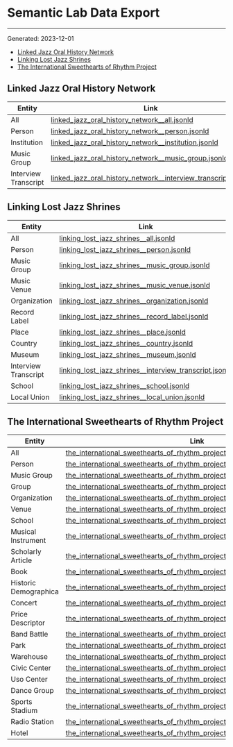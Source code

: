 


# Semantic Lab Data Export
---
Generated: 2023-12-01

- [Linked Jazz Oral History Network](#linked-jazz-oral-history-network)
- [Linking Lost Jazz Shrines](#linking-lost-jazz-shrines)
- [The International Sweethearts of Rhythm Project](#the-international-sweethearts-of-rhythm-project)



## Linked Jazz Oral History Network

| Entity | Link                       | Count |
|--------|----------------------------|-------|
| All    | [linked_jazz_oral_history_network__all.jsonld](../data/linked_jazz_oral_history_network__all.jsonld) | 2040  |
| Person    | [linked_jazz_oral_history_network__person.jsonld](../data/linked_jazz_oral_history_network__person.jsonld) | 1979  |
| Institution    | [linked_jazz_oral_history_network__institution.jsonld](../data/linked_jazz_oral_history_network__institution.jsonld) | 5  |
| Music Group    | [linked_jazz_oral_history_network__music_group.jsonld](../data/linked_jazz_oral_history_network__music_group.jsonld) | 2  |
| Interview Transcript    | [linked_jazz_oral_history_network__interview_transcript.jsonld](../data/linked_jazz_oral_history_network__interview_transcript.jsonld) | 54  |
## Linking Lost Jazz Shrines

| Entity | Link                       | Count |
|--------|----------------------------|-------|
| All    | [linking_lost_jazz_shrines__all.jsonld](../data/linking_lost_jazz_shrines__all.jsonld) | 994  |
| Person    | [linking_lost_jazz_shrines__person.jsonld](../data/linking_lost_jazz_shrines__person.jsonld) | 615  |
| Music Group    | [linking_lost_jazz_shrines__music_group.jsonld](../data/linking_lost_jazz_shrines__music_group.jsonld) | 53  |
| Music Venue    | [linking_lost_jazz_shrines__music_venue.jsonld](../data/linking_lost_jazz_shrines__music_venue.jsonld) | 174  |
| Organization    | [linking_lost_jazz_shrines__organization.jsonld](../data/linking_lost_jazz_shrines__organization.jsonld) | 94  |
| Record Label    | [linking_lost_jazz_shrines__record_label.jsonld](../data/linking_lost_jazz_shrines__record_label.jsonld) | 10  |
| Place    | [linking_lost_jazz_shrines__place.jsonld](../data/linking_lost_jazz_shrines__place.jsonld) | 1  |
| Country    | [linking_lost_jazz_shrines__country.jsonld](../data/linking_lost_jazz_shrines__country.jsonld) | 1  |
| Museum    | [linking_lost_jazz_shrines__museum.jsonld](../data/linking_lost_jazz_shrines__museum.jsonld) | 1  |
| Interview Transcript    | [linking_lost_jazz_shrines__interview_transcript.jsonld](../data/linking_lost_jazz_shrines__interview_transcript.jsonld) | 29  |
| School    | [linking_lost_jazz_shrines__school.jsonld](../data/linking_lost_jazz_shrines__school.jsonld) | 15  |
| Local Union    | [linking_lost_jazz_shrines__local_union.jsonld](../data/linking_lost_jazz_shrines__local_union.jsonld) | 1  |
## The International Sweethearts of Rhythm Project

| Entity | Link                       | Count |
|--------|----------------------------|-------|
| All    | [the_international_sweethearts_of_rhythm_project__all.jsonld](../data/the_international_sweethearts_of_rhythm_project__all.jsonld) | 341  |
| Person    | [the_international_sweethearts_of_rhythm_project__person.jsonld](../data/the_international_sweethearts_of_rhythm_project__person.jsonld) | 103  |
| Music Group    | [the_international_sweethearts_of_rhythm_project__music_group.jsonld](../data/the_international_sweethearts_of_rhythm_project__music_group.jsonld) | 16  |
| Group    | [the_international_sweethearts_of_rhythm_project__group.jsonld](../data/the_international_sweethearts_of_rhythm_project__group.jsonld) | 1  |
| Organization    | [the_international_sweethearts_of_rhythm_project__organization.jsonld](../data/the_international_sweethearts_of_rhythm_project__organization.jsonld) | 1  |
| Venue    | [the_international_sweethearts_of_rhythm_project__venue.jsonld](../data/the_international_sweethearts_of_rhythm_project__venue.jsonld) | 58  |
| School    | [the_international_sweethearts_of_rhythm_project__school.jsonld](../data/the_international_sweethearts_of_rhythm_project__school.jsonld) | 1  |
| Musical Instrument    | [the_international_sweethearts_of_rhythm_project__musical_instrument.jsonld](../data/the_international_sweethearts_of_rhythm_project__musical_instrument.jsonld) | 1  |
| Scholarly Article    | [the_international_sweethearts_of_rhythm_project__scholarly_article.jsonld](../data/the_international_sweethearts_of_rhythm_project__scholarly_article.jsonld) | 1  |
| Book    | [the_international_sweethearts_of_rhythm_project__book.jsonld](../data/the_international_sweethearts_of_rhythm_project__book.jsonld) | 2  |
| Historic Demographica    | [the_international_sweethearts_of_rhythm_project__historic_demographica.jsonld](../data/the_international_sweethearts_of_rhythm_project__historic_demographica.jsonld) | 2  |
| Concert    | [the_international_sweethearts_of_rhythm_project__concert.jsonld](../data/the_international_sweethearts_of_rhythm_project__concert.jsonld) | 135  |
| Price Descriptor    | [the_international_sweethearts_of_rhythm_project__price_descriptor.jsonld](../data/the_international_sweethearts_of_rhythm_project__price_descriptor.jsonld) | 5  |
| Band Battle    | [the_international_sweethearts_of_rhythm_project__band_battle.jsonld](../data/the_international_sweethearts_of_rhythm_project__band_battle.jsonld) | 3  |
| Park    | [the_international_sweethearts_of_rhythm_project__park.jsonld](../data/the_international_sweethearts_of_rhythm_project__park.jsonld) | 2  |
| Warehouse    | [the_international_sweethearts_of_rhythm_project__warehouse.jsonld](../data/the_international_sweethearts_of_rhythm_project__warehouse.jsonld) | 3  |
| Civic Center    | [the_international_sweethearts_of_rhythm_project__civic_center.jsonld](../data/the_international_sweethearts_of_rhythm_project__civic_center.jsonld) | 1  |
| Uso Center    | [the_international_sweethearts_of_rhythm_project__uso_center.jsonld](../data/the_international_sweethearts_of_rhythm_project__uso_center.jsonld) | 1  |
| Dance Group    | [the_international_sweethearts_of_rhythm_project__dance_group.jsonld](../data/the_international_sweethearts_of_rhythm_project__dance_group.jsonld) | 1  |
| Sports Stadium    | [the_international_sweethearts_of_rhythm_project__sports_stadium.jsonld](../data/the_international_sweethearts_of_rhythm_project__sports_stadium.jsonld) | 2  |
| Radio Station    | [the_international_sweethearts_of_rhythm_project__radio_station.jsonld](../data/the_international_sweethearts_of_rhythm_project__radio_station.jsonld) | 1  |
| Hotel    | [the_international_sweethearts_of_rhythm_project__hotel.jsonld](../data/the_international_sweethearts_of_rhythm_project__hotel.jsonld) | 1  |